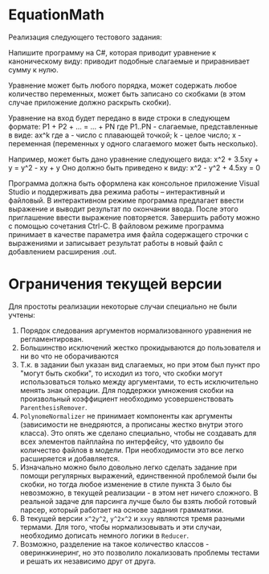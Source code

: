 # EquationMath
Реализация следующего тестового задания:

Напишите программу на C#, которая приводит уравнение к каноническому виду: приводит подобные слагаемые и приравнивает сумму к нулю.
 
Уравнение может быть любого порядка, может содержать любое количество переменных, может быть записано со скобками (в этом случае приложение должно раскрыть скобки).
 
Уравнение на вход будет передано в виде строки в следующем формате:
P1 + P2 + ... = ... + PN
где P1..PN - слагаемые, представленные в виде:
ax^k
где a - число с плавающей точкой;
k - целое число;
x - переменная (переменных у одного слагаемого может быть несколько).
 
Например, может быть дано уравнение следующего вида:
x^2 + 3.5xy + y = y^2 - xy + y
Оно должно быть приведено к виду:
x^2 - y^2 + 4.5xy = 0
 
Программа должна быть оформлена как консольное приложение Visual Studio и поддерживать два режима работы – интерактивный и файловый. В интерактивном режиме программа предлагает ввести выражение и выводит результат по окончании ввода. После этого приглашение ввести выражение повторяется. Завершить работу можно с помощью сочетания Ctrl-C. В файловом режиме программа принимает в качестве параметра имя файла содержащего строчки с выражениями и записывает результат работы в новый файл с добавлением расширения .out.

# Ограничения текущей версии

Для простоты реализации некоторые случаи специально не были учтены:
1. Порядок следования аргументов нормализованного уравнения не регламентирован.
2. Большинство исключений жестко прокидываются до пользователя и ни во что не оборачиваются
3. Т.к. в задании был указан вид слагаемых, но при этом был пункт про "могут быть скобки", то исходил из того, что скобки могут использоваться только между аргументами, то есть исключительно менять знак операции. Для поддержки умножения скобки на произвольный коэффициент необходимо усовершенствовать `ParenthesisRemover`.
4. `PolynomeNormalizer` не принимает компоненты как аргументы (зависимости не внедряются, а прописаны жестко внутри этого класса). Это опять же сделано специально, чтобы не создавать для всех элементов пайплайна по интерфейсу, что удвоило бы количество файлов в модели. При необходимости это все легко расширяется и добавляется.
5. Изначально можно было довольно легко сделать задание при помощи регулярных выражений, единственной проблемой были бы скобки, но тогда любое изменение в стиле пункта 3 было бы невозможно, в текущей реализации - в этом нет ничего сложного. В реальной задаче для парсинга лучше было бы взять любой готовый парсер, который работает на основе задания грамматики.
6. В текущей версии `x^2y^2`, `y^2x^2` и `xxyy` являются тремя разными термами. Для того, чтобы нормализовывать и эти случаи, необходимо дописать немного логики в `Reducer`.
7. Возможно, разделение на такое количество классов - оверинжинеринг, но это позволило локализовать проблемы тестами и решать их независимо друг от друга.
